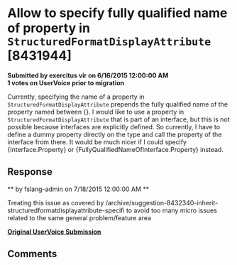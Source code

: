 # Allow to specify fully qualified name of property in `StructuredFormatDisplayAttribute` [8431944] #

**Submitted by exercitus vir on 6/16/2015 12:00:00 AM**  
**1 votes on UserVoice prior to migration**  

Currently, specifying the name of a property in `StructuredFormatDisplayAttribute` prepends the fully qualified name of the property named between {}.
I would like to use a property in `StructuredFormatDisplayAttribute` that is part of an interface, but this is not possible because interfaces are explicitly defined. So currently, I have to define a dummy property directly on the type and call the property of the interface from there.
It would be much nicer if I could specify {Interface.Property} or {FullyQualifiedNameOfInterface.Property} instead.



## Response ##
** by fslang-admin on 7/18/2015 12:00:00 AM **

Treating this issue as covered by /archive/suggestion-8432340-inherit-structuredformatdisplayattribute-specifi to avoid too many micro issues related to the same general problem/feature area


**[Original UserVoice Submission](https://fslang.uservoice.com/forums/245727-f-language/suggestions/8431944)**


## Comments ##

